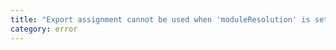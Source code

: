 ```yaml
---
title: "Export assignment cannot be used when 'moduleResolution' is set to 'bundler'. Consider using 'export default' or another module format instead."
category: error
---
```


